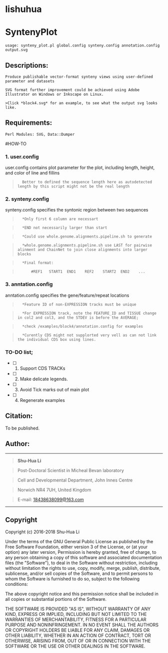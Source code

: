 # lishuhua
# SyntenyPlot

	usage: synteny_plot.pl global.config synteny.config annotation.config output.svg

## Descriptions:

	Produce publishable vector-format synteny views using user-defined parameter and datasets

	SVG format further improvement could be achieved using Adobe Illustrator on Windows or Inkscape on Linux. 

	>Click *block4.svg* for an example, to see what the output svg looks like.

## Requirements: 

	Perl Modules: SVG, Data::Dumper

#HOW-TO

### 1. **user.config**

user.config contains plot parameter for the plot, including length, height, and color of line and fillins

>		Better to defined the sequence length here as autodetected length by this script might not be the real length

### 2. **synteny.config**

synteny.config specifies the syntonic region between two sequences

>		*Only first 6 column are necessart

>		*END not necessarily larger than start

>		*Could use whole.genome.alignments.pipeline.sh to generate

>		*whole.genome.alignments.pipeline.sh use LAST for pairwise alinment and ChainNet to join close alignments into larger blocks

>		*Final format:	

>			#REF1	START1	END1	REF2	START2	END2	...

### 3. **anntation.config**

anntation.config specifies the gene/feature/repeat locations

>		*Feature ID of non-EXPRESSION tracks must be unique

>		*For EXPRESSION track, note the FEATURE_ID and TISSUE change in col2 and col3, and the STDEV is before the AVERAGE;

>		*check /examples/block4/annotation.config for examples

>		*Curently CDS might not supplorted very vell as can not link the individual CDS box using lines.

### TO-DO list;

+ [ ] 1. Support CDS TRACKs

+ [ ] 2. Make delicate legends.

+ [ ] 3. Avoid Tick marks out of main plot

+ [ ] 4. Regenerate examples

## Citation:

To be published.

## Author:

---------------------------------------------------------------------

>	**Shu-Hua Li**

>	Post-Doctoral Scientist in Micheal Bevan laboratory

>	Cell and Developmental Department, John Innes Centre

>	Norwich NR4 7UH, United Kingdom

>	E-mail: <18438638099@163.com>

---------------------------------------------------------------------

## Copyright

Copyright (c) 2016-2018 Shu-Hua Li

Under the terms of the GNU General Public License as published by
the Free Software Foundation, either version 3 of the License, or
(at your option) any later version, Permission is hereby granted, 
free of charge, to any person obtaining a copy of this software and 
associated documentation files (the "Software"), to deal in the Software 
without restriction, including without limitation the rights to use, 
copy, modify, merge, publish, distribute, sublicense, and/or sell 
copies of the Software, and to permit persons to whom the Software is
furnished to do so, subject to the following conditions:

The above copyright notice and this permission notice shall be included in
all copies or substantial portions of the Software.

THE SOFTWARE IS PROVIDED "AS IS", WITHOUT WARRANTY OF ANY KIND, EXPRESS OR
IMPLIED, INCLUDING BUT NOT LIMITED TO THE WARRANTIES OF MERCHANTABILITY,
FITNESS FOR A PARTICULAR PURPOSE AND NONINFRINGEMENT. IN NO EVENT SHALL THE
AUTHORS OR COPYRIGHT HOLDERS BE LIABLE FOR ANY CLAIM, DAMAGES OR OTHER
LIABILITY, WHETHER IN AN ACTION OF CONTRACT, TORT OR OTHERWISE, ARISING FROM,
OUT OF OR IN CONNECTION WITH THE SOFTWARE OR THE USE OR OTHER DEALINGS IN
THE SOFTWARE.
